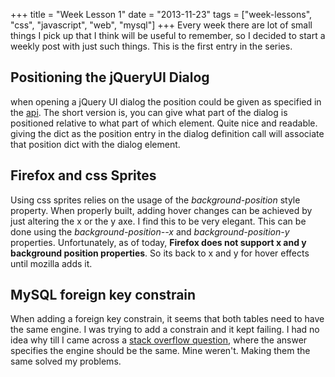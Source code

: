 +++
title = "Week Lesson 1"
date = "2013-11-23"
tags = ["week-lessons", "css", "javascript", "web", "mysql"]
+++
Every week there are lot of small things I pick up that I think will be useful to remember, so I decided to start a weekly post with just such things. This is the first entry in the series.

## Positioning the jQueryUI Dialog

when opening a jQuery UI dialog the position could be given as specified in the [api](http://api.jqueryui.com/position/). The short version is, you can give what part of the dialog is positioned relative to what part of which element. Quite nice and readable. giving the dict as the position entry in the dialog definition call will associate that position dict with the dialog element.

## Firefox and css Sprites

Using css sprites relies on the usage of the *background-position* style property. When properly built, adding hover changes can be achieved by just altering the x or the y axe. I find this to be very elegant. This can be done using the *background-position--x* and *background-position-y* properties. Unfortunately, as of today, **Firefox does not support x and y background position properties**. So its back to x and y for hover effects until mozilla adds it.

## MySQL foreign key constrain

When adding a foreign key constrain, it seems that both tables need to have the same engine. I was trying to add a constrain and it kept failing. I had no idea why till I came across a [stack overflow question](http://stackoverflow.com/a/16969176/481651), where the answer specifies the engine should be the same. Mine weren't. Making them the same solved my problems.
